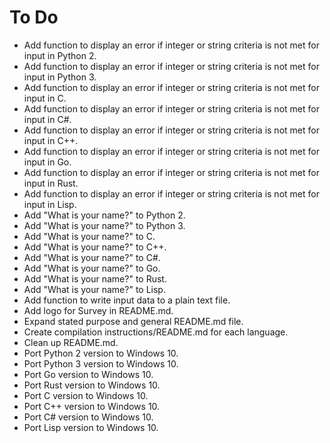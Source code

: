 # To Do

- Add function to display an error if integer or string criteria is not met for input in Python 2.
- Add function to display an error if integer or string criteria is not met for input in Python 3.
- Add function to display an error if integer or string criteria is not met for input in C.
- Add function to display an error if integer or string criteria is not met for input in C#.
- Add function to display an error if integer or string criteria is not met for input in C++.
- Add function to display an error if integer or string criteria is not met for input in Go.
- Add function to display an error if integer or string criteria is not met for input in Rust.
- Add function to display an error if integer or string criteria is not met for input in Lisp.
- Add "What is your name?" to Python 2.
- Add "What is your name?" to Python 3.
- Add "What is your name?" to C.
- Add "What is your name?" to C++.
- Add "What is your name?" to C#.
- Add "What is your name?" to Go.
- Add "What is your name?" to Rust.
- Add "What is your name?" to Lisp.
- Add function to write input data to a plain text file.
- Add logo for Survey in README.md.
- Expand stated purpose and general README.md file.
- Create compilation instructions/README.md for each language.
- Clean up README.md.
- Port Python 2 version to Windows 10.
- Port Python 3 version to Windows 10.
- Port Go version to Windows 10.
- Port Rust version to Windows 10.
- Port C version to Windows 10.
- Port C++ version to Windows 10.
- Port C# version to Windows 10.
- Port Lisp version to Windows 10.
